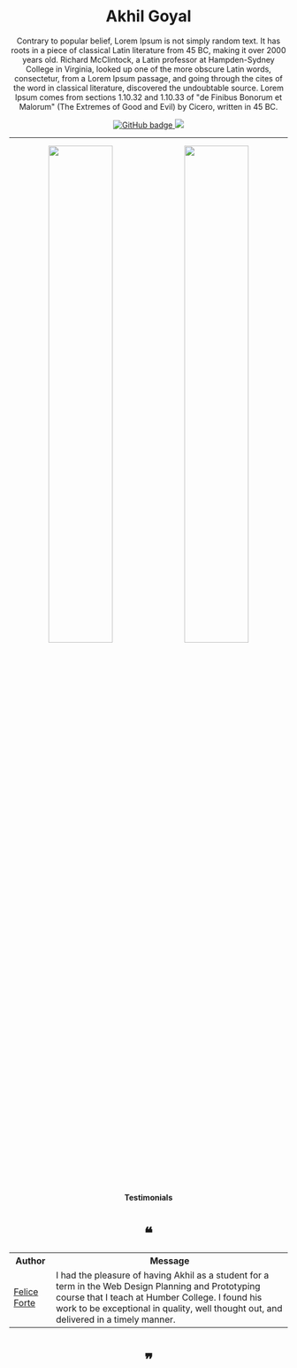 <h1 align="center">Akhil Goyal</h1>

<p align="center">Contrary to popular belief, Lorem Ipsum is not simply random text. It has roots in a piece of classical Latin literature from 45 BC, making it over 2000 years old. Richard McClintock, a Latin professor at Hampden-Sydney College in Virginia, looked up one of the more obscure Latin words, consectetur, from a Lorem Ipsum passage, and going through the cites of the word in classical literature, discovered the undoubtable source. Lorem Ipsum comes from sections 1.10.32 and 1.10.33 of "de Finibus Bonorum et Malorum" (The Extremes of Good and Evil) by Cicero, written in 45 BC.</p>

<p align="center">

  <a href="https://github.com/akhil-goyal?tab=followers">
    <img src="https://img.shields.io/github/followers/akhil-goyal?label=Stars&logo=GitHub&style=for-the-badge" alt="GitHub badge" />
  </a>

  <a href="http://twitter.com/eddiejaoude">
    <img src="https://img.shields.io/twitter/follow/akhilgoyal_?label=Twitter&logo=twitter&style=for-the-badge" />
  </a>

</p>

---

<p align="center">
  <img width="48%" src="https://github-readme-stats.vercel.app/api?username=akhil-goyal&show_icons=true&theme=tokyonight" />
  <img width="48%" src="https://github-readme-streak-stats.herokuapp.com/?user=akhil-goyal&theme=tokyonight" />
</p>

<h4 align="center">Testimonials</h4>
<h1 align="center">❝</h1>

<table>
  <tr>
    <th>Author</th>
    <th>Message</th>
  </tr>
  <tr>
    <td><a target="_blank" href="https://www.linkedin.com/in/felice-forte-033289203/">Felice Forte</a></td>
    <td>I had the pleasure of having Akhil as a student for a term in the Web Design Planning and Prototyping course that I teach at Humber College. I found his work to be exceptional in quality, well thought out, and delivered in a timely manner.</td>
  </tr>
</table>

<h1 align="center">❞</h1>
